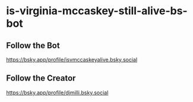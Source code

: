 # is-virginia-mccaskey-still-alive-bs-bot

## Follow the Bot
https://bsky.app/profile/isvmccaskeyalive.bsky.social

## Follow the Creator
https://bsky.app/profile/djmilli.bsky.social
